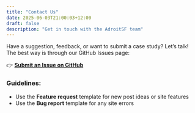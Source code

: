 ```yaml
---
title: "Contact Us"
date: 2025-06-03T21:00:03+12:00
draft: false
description: "Get in touch with the AdroitSF team"
---
```

Have a suggestion, feedback, or want to submit a case study? Let’s talk! The
best way is through our GitHub Issues page:

👉 [**Submit an Issue on
GitHub**](https://github.com/AdroitSF/adroitsf.com/issues/new)

### Guidelines:
- Use the **Feature request** template for new post ideas or site features  
- Use the **Bug report** template for any site errors  


